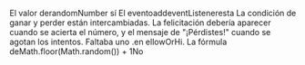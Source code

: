 El valor derandomNumber sí
El eventoaddeventListeneresta
La condición de ganar y perder están intercambiadas. La felicitación debería aparecer cuando se acierta el número, y el mensaje de "¡Pérdistes!" cuando se agotan los intentos.
Faltaba uno .en ellowOrHi.
La fórmula deMath.floor(Math.random()) + 1No
